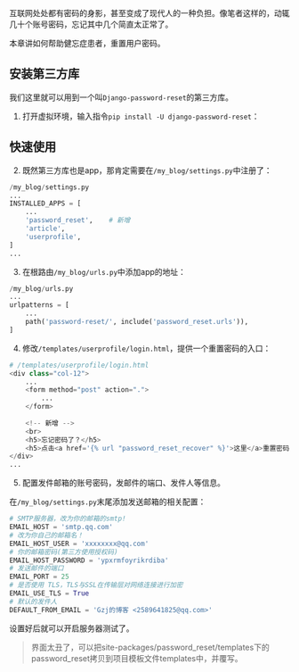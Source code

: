  互联网处处都有密码的身影，甚至变成了现代人的一种负担。像笔者这样的，动辄几十个账号密码，忘记其中几个简直太正常了。

本章讲如何帮助健忘症患者，重置用户密码。

## 安装第三方库

我们这里就可以用到一个叫`Django-password-reset`的第三方库。

1. 打开虚拟环境，输入指令`pip install -U django-password-reset`：

 ## 快速使用

2. 既然第三方库也是app，那肯定需要在`/my_blog/settings.py`中注册了：

```python
/my_blog/settings.py
...
INSTALLED_APPS = [
    ...    
    'password_reset',    # 新增
    'article',
    'userprofile',
]
...
```

3. 在根路由`/my_blog/urls.py`中添加app的地址：

```python
/my_blog/urls.py
...
urlpatterns = [
    ...
    path('password-reset/', include('password_reset.urls')),
]
```

4. 修改`/templates/userprofile/login.html`，提供一个重置密码的入口：

```python
# /templates/userprofile/login.html
<div class="col-12">
    ...
    <form method="post" action=".">
        ...
    </form>
    
    <!-- 新增 -->
    <br>
    <h5>忘记密码了？</h5>
    <h5>点击<a href='{% url "password_reset_recover" %}'>这里</a>重置密码</h5>
</div>
...
```

5. 配置发件邮箱的账号密码，发邮件的端口、发件人等信息。

在`/my_blog/settings.py`末尾添加发送邮箱的相关配置：

```python
# SMTP服务器，改为你的邮箱的smtp!
EMAIL_HOST = 'smtp.qq.com'
# 改为你自己的邮箱名！
EMAIL_HOST_USER = 'xxxxxxxx@qq.com'
# 你的邮箱密码(第三方使用授权码)
EMAIL_HOST_PASSWORD = 'ypxrmfoyrikrdiba'
# 发送邮件的端口
EMAIL_PORT = 25
# 是否使用 TLS，TLS与SSL在传输层对网络连接进行加密
EMAIL_USE_TLS = True
# 默认的发件人
DEFAULT_FROM_EMAIL = 'Gzj的博客 <2589641825@qq.com>'
```

设置好后就可以开启服务器测试了。

> 界面太丑了，可以把site-packages/password_reset/templates下的password_reset拷贝到项目模板文件templates中，并覆写。